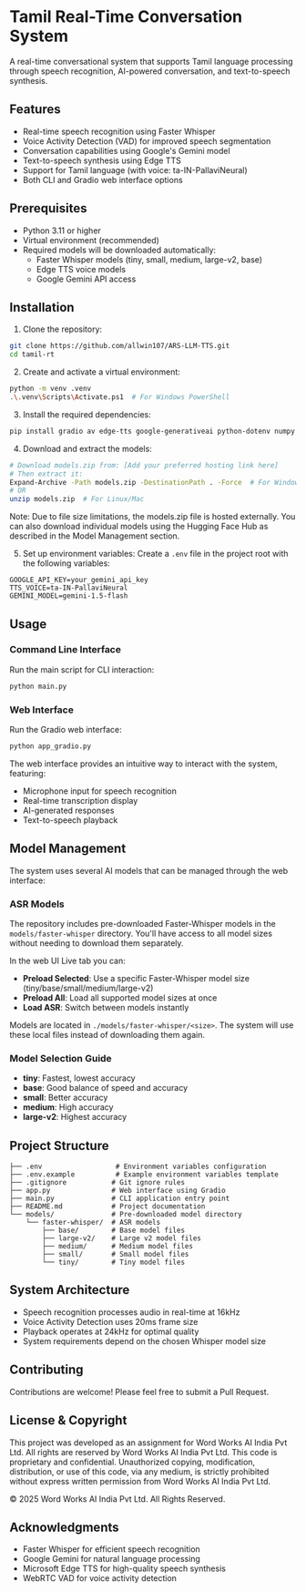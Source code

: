 # Tamil Real-Time Conversation System

A real-time conversational system that supports Tamil language processing through speech recognition, AI-powered conversation, and text-to-speech synthesis.

## Features

- Real-time speech recognition using Faster Whisper
- Voice Activity Detection (VAD) for improved speech segmentation
- Conversation capabilities using Google's Gemini model
- Text-to-speech synthesis using Edge TTS
- Support for Tamil language (with voice: ta-IN-PallaviNeural)
- Both CLI and Gradio web interface options

## Prerequisites

- Python 3.11 or higher
- Virtual environment (recommended)
- Required models will be downloaded automatically:
  - Faster Whisper models (tiny, small, medium, large-v2, base)
  - Edge TTS voice models
  - Google Gemini API access

## Installation

1. Clone the repository:
```bash
git clone https://github.com/allwin107/ARS-LLM-TTS.git
cd tamil-rt
```

2. Create and activate a virtual environment:
```bash
python -m venv .venv
.\.venv\Scripts\Activate.ps1  # For Windows PowerShell
```

3. Install the required dependencies:
```bash
pip install gradio av edge-tts google-generativeai python-dotenv numpy huggingface_hub
```

4. Download and extract the models:
```bash
# Download models.zip from: [Add your preferred hosting link here]
# Then extract it:
Expand-Archive -Path models.zip -DestinationPath . -Force  # For Windows PowerShell
# OR
unzip models.zip  # For Linux/Mac
```

Note: Due to file size limitations, the models.zip file is hosted externally. You can also download individual models using the Hugging Face Hub as described in the Model Management section.

5. Set up environment variables:
Create a `.env` file in the project root with the following variables:
```env
GOOGLE_API_KEY=your_gemini_api_key
TTS_VOICE=ta-IN-PallaviNeural
GEMINI_MODEL=gemini-1.5-flash
```

## Usage

### Command Line Interface
Run the main script for CLI interaction:
```bash
python main.py
```

### Web Interface
Run the Gradio web interface:
```bash
python app_gradio.py
```

The web interface provides an intuitive way to interact with the system, featuring:
- Microphone input for speech recognition
- Real-time transcription display
- AI-generated responses
- Text-to-speech playback

## Model Management

The system uses several AI models that can be managed through the web interface:

### ASR Models
The repository includes pre-downloaded Faster-Whisper models in the `models/faster-whisper` directory. You'll have access to all model sizes without needing to download them separately.

In the web UI Live tab you can:
- **Preload Selected**: Use a specific Faster-Whisper model size (tiny/base/small/medium/large-v2)
- **Preload All**: Load all supported model sizes at once
- **Load ASR**: Switch between models instantly

Models are located in `./models/faster-whisper/<size>`. The system will use these local files instead of downloading them again.

### Model Selection Guide

- **tiny**: Fastest, lowest accuracy
- **base**: Good balance of speed and accuracy
- **small**: Better accuracy
- **medium**: High accuracy
- **large-v2**: Highest accuracy

## Project Structure

```
├── .env                  # Environment variables configuration
├── .env.example          # Example environment variables template
├── .gitignore           # Git ignore rules
├── app.py               # Web interface using Gradio
├── main.py              # CLI application entry point
├── README.md            # Project documentation
└── models/              # Pre-downloaded model directory
    └── faster-whisper/  # ASR models
        ├── base/        # Base model files
        ├── large-v2/    # Large v2 model files
        ├── medium/      # Medium model files
        ├── small/       # Small model files
        └── tiny/        # Tiny model files
```

## System Architecture

- Speech recognition processes audio in real-time at 16kHz
- Voice Activity Detection uses 20ms frame size
- Playback operates at 24kHz for optimal quality
- System requirements depend on the chosen Whisper model size

## Contributing

Contributions are welcome! Please feel free to submit a Pull Request.


## License & Copyright

This project was developed as an assignment for Word Works AI India Pvt Ltd. All rights are reserved by Word Works AI India Pvt Ltd. This code is proprietary and confidential. Unauthorized copying, modification, distribution, or use of this code, via any medium, is strictly prohibited without express written permission from Word Works AI India Pvt Ltd.

© 2025 Word Works AI India Pvt Ltd. All Rights Reserved.

## Acknowledgments

- Faster Whisper for efficient speech recognition
- Google Gemini for natural language processing
- Microsoft Edge TTS for high-quality speech synthesis
- WebRTC VAD for voice activity detection
